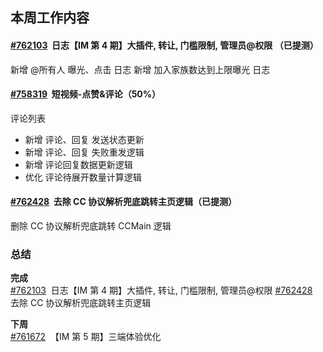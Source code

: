 ## 本周工作内容

#### [#762103](https://icc.pm.netease.com/v6/issues/762103)  日志【IM 第 4 期】大插件, 转让, 门槛限制, 管理员@权限 （已提测）

新增 @所有人 曝光、点击 日志
新增 加入家族数达到上限曝光 日志

#### [#758319](https://icc.pm.netease.com/v6/issues/758319)  短视频-点赞&评论（50%）

评论列表
- 新增 评论、回复 发送状态更新
- 新增 评论、回复 失败重发逻辑
- 新增 评论回复数据更新逻辑
- 优化 评论待展开数量计算逻辑

#### [#762428](https://icc.pm.netease.com/v6/issues/762428)  去除 CC 协议解析兜底跳转主页逻辑（已提测）
删除 CC 协议解析兜底跳转 CCMain 逻辑


### 总结

**完成**  
[#762103](https://icc.pm.netease.com/v6/issues/762103)  日志【IM 第 4 期】大插件, 转让, 门槛限制, 管理员@权限
[#762428](https://icc.pm.netease.com/v6/issues/762428)  去除 CC 协议解析兜底跳转主页逻辑


**下周**  
[#761672](https://icc.pm.netease.com/v6/issues/761672)   【IM 第 5 期】三端体验优化
